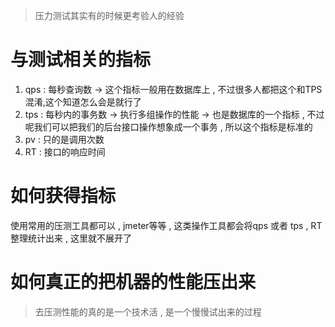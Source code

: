 
> 压力测试其实有的时候更考验人的经验

# 与测试相关的指标

1. qps : 每秒查询数 -> 这个指标一般用在数据库上 , 不过很多人都把这个和TPS混淆,这个知道怎么会是就行了
2. tps : 每秒内的事务数 -> 执行多组操作的性能 -> 也是数据库的一个指标 , 不过呢我们可以把我们的后台接口操作想象成一个事务 , 所以这个指标是标准的
3. pv : 只的是调用次数
4. RT : 接口的响应时间

# 如何获得指标

使用常用的压测工具都可以 , jmeter等等 , 这类操作工具都会将qps 或者 tps , RT 整理统计出来 , 这里就不展开了

# 如何真正的把机器的性能压出来

> 去压测性能的真的是一个技术活 , 是一个慢慢试出来的过程

